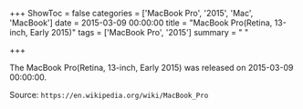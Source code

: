 +++
ShowToc = false
categories = ['MacBook Pro', '2015', 'Mac', 'MacBook']
date = 2015-03-09 00:00:00
title = "MacBook Pro(Retina, 13-inch, Early 2015)"
tags = ['MacBook Pro', '2015']
summary = " "

+++

The MacBook Pro(Retina, 13-inch, Early 2015) was released on 2015-03-09 00:00:00.

Source: `https://en.wikipedia.org/wiki/MacBook_Pro`
